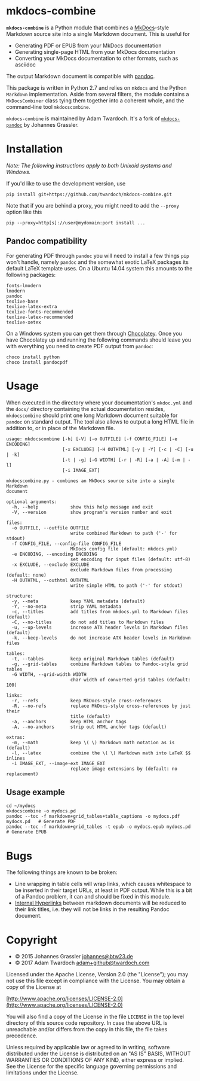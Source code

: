 # mkdocs-combine

**`mkdocs-combine`** is a Python module that combines a [MkDocs](http://www.mkdocs.org/)-style Markdown source site into a single Markdown document. This is useful for

* Generating PDF or EPUB from your MkDocs documentation
* Generating single-page HTML from your MkDocs documentation
* Converting your MkDocs documentation to other formats, such as asciidoc

The output Markdown document is compatible with [pandoc](http://www.pandoc.org/). 

This package is written in Python 2.7 and relies on `mkdocs` and the Python `Markdown` implementation. Aside from several filters, the module contains a `MkDocsCombiner` class tying them together into a coherent whole, and the command-line tool `mkdocscombine`. 

`mkdocs-combine` is maintained by Adam Twardoch. It's a fork of [`mkdocs-pandoc`](https://github.com/jgrassler/mkdocs-pandoc) by Johannes Grassler. 

# Installation

_Note: The following instructions apply to both Unixoid systems and Windows._

If you'd like to use the development version, use

```
pip install git+https://github.com/twardoch/mkdocs-combine.git
```

Note that if you are behind a proxy, you might need to add the `--proxy` option like this

```
pip --proxy=http[s]://user@mydomain:port install ...
```

## Pandoc compatibility

For generating PDF through `pandoc` you will need to install a few things `pip` won't handle, namely `pandoc` and the somewhat exotic LaTeX packages its default LaTeX template uses. On a Ubuntu 14.04 system this amounts to the following packages:

```
fonts-lmodern
lmodern
pandoc
texlive-base
texlive-latex-extra
texlive-fonts-recommended
texlive-latex-recommended
texlive-xetex
```
On a Windows system you can get them through [Chocolatey](https://chocolatey.org/). Once you have Chocolatey up and running the following commands should leave you with everything you need to create PDF output from `pandoc`:

```
choco install python
choco install pandocpdf
```

# Usage

When executed in the directory where your documentation's `mkdoc.yml` and the `docs/` directory containing the actual documentation resides, `mkdocscombine` should print one long Markdown document suitable for `pandoc` on standard output. The tool also allows to output a long HTML file in addition to, or in place of the Markdown file. 

```
usage: mkdocscombine [-h] [-V] [-o OUTFILE] [-f CONFIG_FILE] [-e ENCODING]
                     [-x EXCLUDE] [-H OUTHTML] [-y | -Y] [-c | -C] [-u | -k]
                     [-t | -g] [-G WIDTH] [-r | -R] [-a | -A] [-m | -l]
                     [-i IMAGE_EXT]

mkdocscombine.py - combines an MkDocs source site into a single Markdown
document

optional arguments:
  -h, --help            show this help message and exit
  -V, --version         show program's version number and exit

files:
  -o OUTFILE, --outfile OUTFILE
                        write combined Markdown to path ('-' for stdout)
  -f CONFIG_FILE, --config-file CONFIG_FILE
                        MkDocs config file (default: mkdocs.yml)
  -e ENCODING, --encoding ENCODING
                        set encoding for input files (default: utf-8)
  -x EXCLUDE, --exclude EXCLUDE
                        exclude Markdown files from processing (default: none)
  -H OUTHTML, --outhtml OUTHTML
                        write simple HTML to path ('-' for stdout)

structure:
  -y, --meta            keep YAML metadata (default)
  -Y, --no-meta         strip YAML metadata
  -c, --titles          add titles from mkdocs.yml to Markdown files (default)
  -C, --no-titles       do not add titles to Markdown files
  -u, --up-levels       increase ATX header levels in Markdown files (default)
  -k, --keep-levels     do not increase ATX header levels in Markdown files

tables:
  -t, --tables          keep original Markdown tables (default)
  -g, --grid-tables     combine Markdown tables to Pandoc-style grid tables
  -G WIDTH, --grid-width WIDTH
                        char width of converted grid tables (default: 100)

links:
  -r, --refs            keep MkDocs-style cross-references
  -R, --no-refs         replace MkDocs-style cross-references by just their
                        title (default)
  -a, --anchors         keep HTML anchor tags
  -A, --no-anchors      strip out HTML anchor tags (default)

extras:
  -m, --math            keep \( \) Markdown math notation as is (default)
  -l, --latex           combine the \( \) Markdown math into LaTeX $$ inlines
  -i IMAGE_EXT, --image-ext IMAGE_EXT
                        replace image extensions by (default: no replacement)
```

## Usage example

```
cd ~/mydocs
mkdocscombine -o mydocs.pd
pandoc --toc -f markdown+grid_tables+table_captions -o mydocs.pdf mydocs.pd   # Generate PDF
pandoc --toc -f markdown+grid_tables -t epub -o mydocs.epub mydocs.pd         # Generate EPUB
```

# Bugs

The following things are known to be broken:

* Line wrapping in table cells will wrap links, which causes whitespace to be inserted in their target URLs, at least in PDF output. While this is a bit of a Pandoc problem, it can and should be fixed in this module.
* [Internal Hyperlinks](http://www.mkdocs.org/user-guide/writing-your-docs/#internal-hyperlinks) between markdown documents will be reduced to their link titles, i.e. they will not be links in the resulting Pandoc document.

# Copyright

  * © 2015 Johannes Grassler <johannes@btw23.de>
  * © 2017 Adam Twardoch <adam+github@twardoch.com>

Licensed under the Apache License, Version 2.0 (the "License");
you may not use this file except in compliance with the License.
You may obtain a copy of the License at

[http://www.apache.org/licenses/LICENSE-2.0](http://www.apache.org/licenses/LICENSE-2.0)

You will also find a copy of the License in the file `LICENSE` in the top level
directory of this source code repository. In case the above URL is unreachable and/or differs from the copy in this file, the file takes precedence.

Unless required by applicable law or agreed to in writing, software
distributed under the License is distributed on an "AS IS" BASIS,
WITHOUT WARRANTIES OR CONDITIONS OF ANY KIND, either express or implied. See the License for the specific language governing permissions and limitations under the License.
